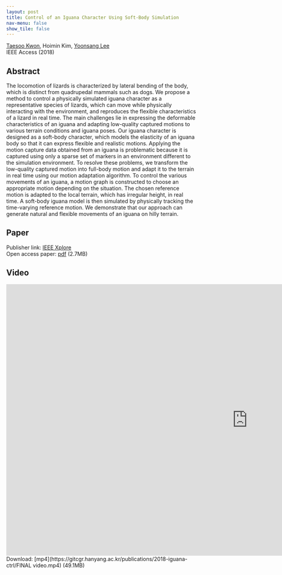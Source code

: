 ```yaml
---
layout: post
title: Control of an Iguana Character Using Soft-Body Simulation
nav-menu: false
show_tile: false
---
```


[Taesoo Kwon](http://calab.hanyang.ac.kr/cgi-bin/home.cgi?node=Taesoo), Hoimin Kim, [Yoonsang Lee](../people/yoonsang-lee.html)  
IEEE Access (2018)

## Abstract
The locomotion of lizards is characterized by lateral bending of the body, which is distinct from quadrupedal mammals such as dogs. We propose a method to control a physically simulated iguana character as a representative species of lizards, which can move while physically interacting with the environment, and reproduces the flexible characteristics of a lizard in real time. The main challenges lie in expressing the deformable characteristics of an iguana and adapting low-quality captured motions to various terrain conditions and iguana poses. Our iguana character is designed as a soft-body character, which models the elasticity of an iguana body so that it can express flexible and realistic motions. Applying the motion capture data obtained from an iguana is problematic because it is captured using only a sparse set of markers in an environment different to the simulation environment. To resolve these problems, we transform the low-quality captured motion into full-body motion and adapt it to the terrain in real time using our motion adaptation algorithm. To control the various movements of an iguana, a motion graph is constructed to choose an appropriate motion depending on the situation. The chosen reference motion is adapted to the local terrain, which has irregular height, in real time. A soft-body iguana model is then simulated by physically tracking the time-varying reference motion. We demonstrate that our approach can generate natural and flexible movements of an iguana on hilly terrain. 

## Paper
Publisher link: [IEEE Xplore](https://ieeexplore.ieee.org/document/8555550)\
Open access paper: [pdf](https://ieeexplore.ieee.org/stamp/stamp.jsp?tp=&arnumber=8555550) (2.7MB)  

## Video 
<div id="iframe_container"> <div id="iframe">
<iframe width="1280" height="720" src="https://www.youtube.com/embed/c37VEexDZaY" frameborder="0" allow="accelerometer; autoplay; encrypted-media; gyroscope; picture-in-picture" allowfullscreen></iframe>  
</div></div>  
Download: [mp4](https://gitcgr.hanyang.ac.kr/publications/2018-iguana-ctrl/FINAL video.mp4) (49.1MB)
